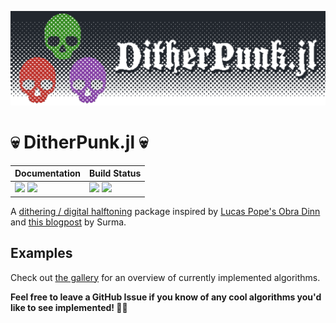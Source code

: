 ![](./docs/logo/DitheredPunk.png)
# 💀 DitherPunk.jl 💀

| **Documentation**                                                     | **Build Status**                                      |
|:--------------------------------------------------------------------- |:----------------------------------------------------- |
| [![][docs-stab-img]][docs-stab-url] [![][docs-dev-img]][docs-dev-url] | [![][ci-img]][ci-url] [![][codecov-img]][codecov-url] |


A [dithering / digital halftoning](https://en.wikipedia.org/wiki/Dither) package inspired by [Lucas Pope's Obra Dinn](https://obradinn.com) and [this blogpost](https://surma.dev/things/ditherpunk/) by Surma.

## Examples
Check out [the gallery](https://adrhill.github.io/DitherPunk.jl/dev/generated/gallery_images/) for an overview of currently implemented algorithms.


**Feel free to leave a GitHub Issue if you know of any cool  algorithms you'd like to see implemented! 🔬🔧**

[docs-stab-img]: https://img.shields.io/badge/docs-stable-blue.svg
[docs-stab-url]: https://adrhill.github.io/DitherPunk.jl/stable

[docs-dev-img]: https://img.shields.io/badge/docs-main-blue.svg
[docs-dev-url]: https://adrhill.github.io/DitherPunk.jl/dev

[ci-img]: https://github.com/adrhill/DitherPunk.jl/workflows/CI/badge.svg
[ci-url]: https://github.com/adrhill/DitherPunk.jl/actions

[codecov-img]: https://codecov.io/gh/adrhill/DitherPunk.jl/branch/master/graph/badge.svg
[codecov-url]: https://codecov.io/gh/adrhill/DitherPunk.jl